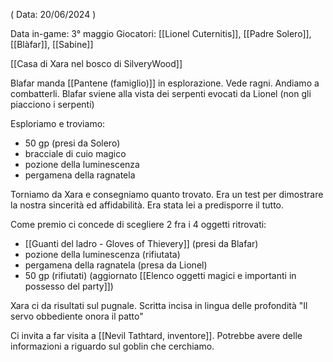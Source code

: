( Data: 20/06/2024 )

Data in-game: 3° maggio
Giocatori: [[Lionel Cuternitis]], [[Padre Solero]], [[Blàfar]], [[Sabine]]

[[Casa di Xara nel bosco di SilveryWood]]

Blafar manda [[Pantene (famiglio)]] in esplorazione.
Vede ragni.
Andiamo a combatterli.
Blafar sviene alla vista dei serpenti evocati da Lionel (non gli piacciono i serpenti)

Esploriamo e troviamo:
- 50 gp (presi da Solero)
- bracciale di cuio magico
- pozione della luminescenza
- pergamena della ragnatela

Torniamo da Xara e consegniamo quanto trovato.
Era un test per dimostrare la nostra sincerità ed affidabilità. 
Era stata lei a predisporre il tutto.

Come premio ci concede di scegliere 2 fra i 4 oggetti ritrovati:
- [[Guanti del ladro - Gloves of Thievery]] (presi da Blafar)
- pozione della luminescenza (rifiutata)
- pergamena della ragnatela (presa da Lionel)
- 50 gp (rifiutati)
(aggiornato [[Elenco oggetti magici e importanti in possesso del party]])

Xara ci da risultati sul pugnale. 
Scritta incisa in lingua delle profondità 
"Il servo obbediente onora il patto"

Ci invita a far visita a [[Nevil Tathtard, inventore]]. Potrebbe avere delle informazioni a riguardo sul goblin che cerchiamo.
